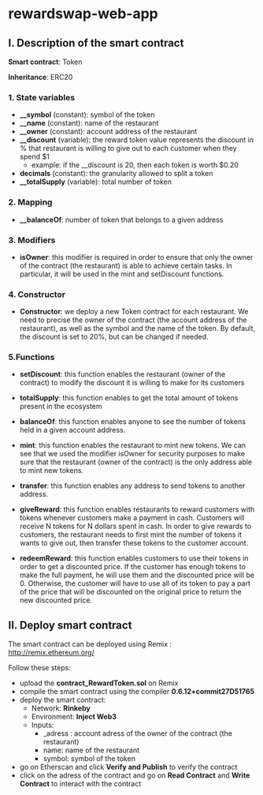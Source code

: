 # rewardswap-web-app

## I. Description of the smart contract

**Smart contract**: Token

**Inheritance**: ERC20

### 1. State variables 

- **__symbol** (constant): symbol of the token
- **__name** (constant): name of the restaurant
- **__owner** (constant): account address of the restaurant
- **__discount** (variable): the reward token value represents the discount in % that restaurant is willing to give out to each customer when they spend $1 
  - example: if the __discount is 20, then each token is worth $0.20
- **decimals** (constant): the granularity allowed to split a token
- **__totalSupply** (variable): total number of token

### 2. Mapping

- **__balanceOf**: number of token that belongs to a given address

### 3. Modifiers 

- **isOwner**: this modifier is required in order to ensure that only the owner of the contract (the restaurant) is able to achieve certain tasks. In particular, it will be used in the mint and setDiscount functions.


### 4. Constructor

- **Constructor**: we deploy a new Token contract for each restaurant. We need to precise the owner of the contract (the account address of the restaurant), as well as the symbol and the name of the token. By default, the discount is set to 20%, but can be changed if needed.


### 5.Functions

- **setDiscount**: this function enables the restaurant (owner of the contract) to modify the discount it is willing to make for its customers 

- **totalSupply**: this function enables to get the total amount of tokens present in the ecosystem

- **balanceOf**: this function enables anyone to see the number of tokens held in a given account address.

- **mint**: this function enables the restaurant to mint new tokens. We can see that we used the modifier isOwner for security purposes to make sure that the restaurant (owner of the contract) is the only address able to mint new tokens.

- **transfer**: this function enables any address to send tokens to another address.

- **giveReward**: this function enables restaurants to reward customers with tokens whenever customers make a payment in cash. Customers will receive N tokens for N dollars spent in cash. In order to give rewards to customers, the restaurant needs to first mint the number of tokens it wants to give out, then transfer these tokens to the customer account.

- **redeemReward**: this function enables customers to use their tokens in order to get a discounted price. If the customer has enough tokens to make the full payment, he will use them and the discounted price will be 0. Otherwise, the customer will have to use all of its token to pay a part of the price that will be discounted on the original price to return the new discounted price.

## II. Deploy smart contract

The smart contract can be deployed using Remix : http://remix.ethereum.org/

Follow these steps:

- upload the **contract_RewardToken.sol** on Remix
- compile the smart contract using the compiler **0.6.12+commit27D51765**
- deploy the smart contract:
  - Network: **Rinkeby**
  - Environment: **Inject Web3**
  - Inputs: 
    - _adress : account adress of the owner of the contract (the restaurant)
    - name: name of the restaurant
    - symbol: symbol of the token
- go on Etherscan and click **Verify and Publish** to verify the contract
- click on the adress of the contract and go on **Read Contract** and **Write Contract** to interact with the contract

